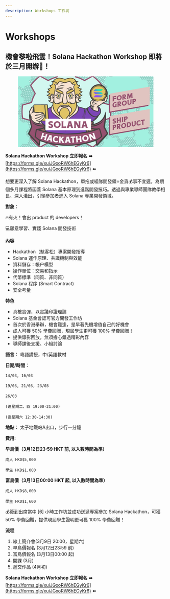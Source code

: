 ```yaml
---
description: Workshops 工作坊
---
```


# Workshops

## 機會黎啦飛雲！Solana Hackathon Workshop 即將於三月開辦🤩！

<figure><img src="images/solearna-class-202403a.jpg" alt=""><figcaption></figcaption></figure>

**Solana Hackathon Workshop 立即報名** ➡️ [https://forms.gle/xuiJGxoRW6hEGyKr6](https://forms.gle/xuiJGxoRW6hEGyKr6) ⬅️

想要更深入了解 Solana Hackathon，單拖或組隊開發領⭐金貨💰事不宜遲。為期個多月課程將函蓋 Solana 基本原理到進階開發技巧。透過與專業導師團隊教學相長、深入淺出，引領參加者進入 Solana 專業開發領域。

**對象︰**

🔥有火！會出 product 的 developers！

💻願意學習、實踐 Solana 開發技術

**內容**

* Hackathon（駭客松）專案開發指導
* Solana 運作原理、共識機制與效能
* 資料儲存：帳户模型
* 操作單位：交易和指示
* 代幣標準（同質、非同質）
* Solana 程序 (Smart Contract)
* 安全考量

**特色**

* 真槍實彈，以實踐印證理論
* Solana 基金會認可官方開發工作坊
* 首次於香港舉辦，機會難逢，是早著先機增值自己的好機會
* 成人可獲 50% 學費回贈，現屆學生更可獲 100% 學費回贈！
* 提供錄影回放，無須擔心錯過精彩內容
* 導師課後支援、小組討論

**語言︰** 粵語講授，中/英語教材

**日期/時間︰**

```
14/03, 16/03

19/03, 21/03, 23/03

26/03 

(逢星期二、四 19:00-21:00)

(逢星期六 12:30-14:30)
```

**地點︰** 太子地鐵站A出口，步行一分鐘

**費用:**

**早鳥價（3月12日23:59 HKT 前, 以入數時間為準）**

```
成人 HKD$5,000

學生 HKD$1,000
```

**富鳥價（3月13日00:00 HKT 起, 以入數時間為準）**

```
成人 HKD$8,000

學生 HKD$1,600
```

💰簽到出席當中 \[6] 小時工作坊並成功送遞專案參加 Solana Hackathon，可獲 50% 學費回贈，提供現屆學生證明更可獲 100% 學費回贈！

**流程**

1. 線上簡介會(3月9日 20:00，星期六)
2. 早鳥價報名 (3月12日23:59 前)
3. 富鳥價報名 (3月13日00:00 起)
4. 開課 (3月)
5. 遞交作品 (4月初)

**Solana Hackathon Workshop 立即報名** ➡️ [https://forms.gle/xuiJGxoRW6hEGyKr6](https://forms.gle/xuiJGxoRW6hEGyKr6) ⬅️

